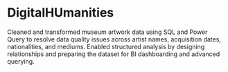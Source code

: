 # DigitalHUmanities
Cleaned and transformed museum artwork data using SQL and Power Query to resolve data quality issues across artist names, acquisition dates, nationalities, and mediums. Enabled structured analysis by designing relationships and preparing the dataset for BI dashboarding and advanced querying.
